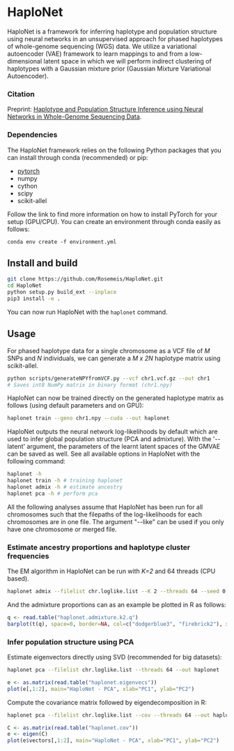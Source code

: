 # HaploNet
HaploNet is a framework for inferring haplotype and population structure using neural networks in an unsupervised approach for phased haplotypes of whole-genome sequencing (WGS) data. We utilize a variational autoencoder (VAE) framework to learn mappings to and from a low-dimensional latent space in which we will perform indirect clustering of haplotypes with a Gaussian mixture prior (Gaussian Mixture Variational Autoencoder).

### Citation
Preprint: [Haplotype and Population Structure Inference using Neural Networks in Whole-Genome Sequencing Data](https://www.biorxiv.org/content/10.1101/2020.12.28.424587v2).

### Dependencies
The HaploNet framework relies on the following Python packages that you can install through conda (recommended) or pip:

- [pytorch](https://pytorch.org/get-started/locally/)
- numpy
- cython
- scipy
- scikit-allel

Follow the link to find more information on how to install PyTorch for your setup (GPU/CPU). You can create an environment through conda easily as follows:
```
conda env create -f environment.yml
```

## Install and build
```bash
git clone https://github.com/Rosemeis/HaploNet.git
cd HaploNet
python setup.py build_ext --inplace
pip3 install -e .
```

You can now run HaploNet with the `haplonet` command.

## Usage
For phased haplotype data for a single chromosome as a VCF file of *M* SNPs and *N* individuals, we can generate a *M x 2N* haplotype matrix using scikit-allel.
```bash
python scripts/generateNPYfromVCF.py --vcf chr1.vcf.gz --out chr1
# Saves int8 NumPy matrix in binary format (chr1.npy)
```

HaploNet can now be trained directly on the generated haplotype matrix as follows (using default parameters and on GPU):
```bash
haplonet train --geno chr1.npy --cuda --out haplonet
```
HaploNet outputs the neural network log-likelihoods by default which are used to infer global population structure (PCA and admixture). With the '--latent' argument, the parameters of the learnt latent spaces of the GMVAE can be saved as well. See all available options in HaploNet with the following command:
```bash
haplonet -h
haplonet train -h # training haplonet
haplonet admix -h # estimate ancestry
haplonet pca -h # perform pca
```

All the following analyses assume that HaploNet has been run for all chromosomes such that the filepaths of the log-likelihoods for each chromosomes are in one file. The argument "--like" can be used if you only have one chromosome or merged file.

### Estimate ancestry proportions and haplotype cluster frequencies
The EM algorithm in HaploNet can be run with *K=2* and 64 threads (CPU based).
```bash
haplonet admix --filelist chr.loglike.list --K 2 --threads 64 --seed 0 --out haplonet.admixture.k2
```

And the admixture proportions can as an example be plotted in R as follows:
```R
q <- read.table("haplonet.admixture.k2.q")
barplot(t(q), space=0, border=NA, col=c("dodgerblue3", "firebrick2"), xlab="Individuals", ylab="Proportions", main="HaploNet - Admixture")
```

### Infer population structure using PCA
Estimate eigenvectors directly using SVD (recommended for big datasets):
```bash
haplonet pca --filelist chr.loglike.list --threads 64 --out haplonet
```
```R
e <- as.matrix(read.table("haplonet.eigenvecs"))
plot(e[,1:2], main="HaploNet - PCA", xlab="PC1", ylab="PC2")
```

Compute the covariance matrix followed by eigendecomposition in R:
```bash
haplonet pca --filelist chr.loglike.list --cov --threads 64 --out haplonet
```
```R
C <- as.matrix(read.table("haplonet.cov"))
e <- eigen(C)
plot(e$vectors[,1:2], main="HaploNet - PCA", xlab="PC1", ylab="PC2")
```
